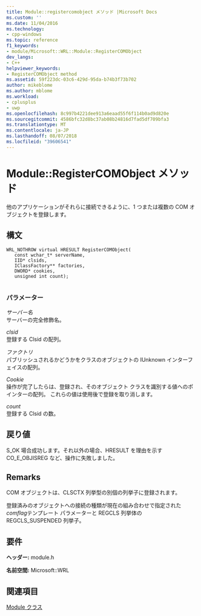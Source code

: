 ```yaml
---
title: Module::registercomobject メソッド |Microsoft Docs
ms.custom: ''
ms.date: 11/04/2016
ms.technology:
- cpp-windows
ms.topic: reference
f1_keywords:
- module/Microsoft::WRL::Module::RegisterCOMObject
dev_langs:
- C++
helpviewer_keywords:
- RegisterCOMObject method
ms.assetid: 59f223dc-03c6-429d-95da-b74b3f73b702
author: mikeblome
ms.author: mblome
ms.workload:
- cplusplus
- uwp
ms.openlocfilehash: 8c997b4221dee913a6eaad55f6f114b0ad9d820e
ms.sourcegitcommit: 4586bfc32d8bc37ab08b24816d7fad5df709bfa3
ms.translationtype: MT
ms.contentlocale: ja-JP
ms.lasthandoff: 08/07/2018
ms.locfileid: "39606541"
---
```

# <a name="moduleregistercomobject-method"></a>Module::RegisterCOMObject メソッド
他のアプリケーションがそれらに接続できるように、1 つまたは複数の COM オブジェクトを登録します。  
  
## <a name="syntax"></a>構文  
  
```  
WRL_NOTHROW virtual HRESULT RegisterCOMObject(  
   const wchar_t* serverName,  
   IID* clsids,  
   IClassFactory** factories,  
   DWORD* cookies,  
   unsigned int count);  
  
```  
  
### <a name="parameters"></a>パラメーター  
 *サーバー名*  
 サーバーの完全修飾名。  
  
 *clsid*  
 登録する Clsid の配列。  
  
 *ファクトリ*  
 パブリッシュされるかどうかをクラスのオブジェクトの IUnknown インターフェイスの配列。  
  
 *Cookie*  
 操作が完了したらは、登録され、そのオブジェクト クラスを識別する値へのポインターの配列。 これらの値は使用後で登録を取り消します。  
  
 *count*  
 登録する Clsid の数。  
  
## <a name="return-value"></a>戻り値  
 S_OK 場合成功します。それ以外の場合、HRESULT を理由を示す CO_E_OBJISREG など、操作に失敗しました。  
  
## <a name="remarks"></a>Remarks  
 COM オブジェクトは、CLSCTX 列挙型の別個の列挙子に登録されます。  
  
 登録済みのオブジェクトへの接続の種類が現在の組み合わせで指定された*comflag*テンプレート パラメーターと REGCLS 列挙体の REGCLS_SUSPENDED 列挙子。  
  
## <a name="requirements"></a>要件  
 **ヘッダー:** module.h  
  
 **名前空間:** Microsoft::WRL
 
 ## <a name="see-also"></a>関連項目
 [Module クラス](../windows/module-class.md)